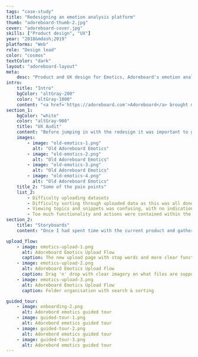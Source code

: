 ```yaml
---
tags: "case-study"
title: "Redesigning an emotion analysis platform"
thumb: "adoreboard-thumb-2.jpg"
cover: "adoreboard-cover.jpg"
skills: ["Product design", "UX"]
year: "2018&mdash;2019"
platforms: "Web"
role: "Design lead"
color: "cosmos"
textColor: "dark"
layout: "adoreboard-layout"
meta:
    desc: "Product and UX design for Emotics, Adoreboard's emotion analysis tool."
intro:
    title: "Intro"
    bgColor: "altGray-200"
    color: "altGray-1000"
    content: "<a href='https://adoreboard.com'>Adoreboard</a> brought me in to work alongside their product team to redesign Emotics, an emotion analytics product. It's used by consultants and agencies to analyse large sets of social data to provide insights for brands and research institutions."
section_1:
    bgColor: "white"
    color: "altGray-900"
    title: "UX Audit"
    content: "Before jumping in with the redesign it was important to get familiar with their current iteration of the product and start figuring out the pain points. Emotics was still in beta at this stage and hadn't yet been released to customers but the internal consultants were already utilising it for live projects. They proved to be invaluable for gathering feedback on current weaknesses in the product and discussing new features."
    images:
        - image: "old-emotics-1.png"
          alt: "Old Adoreboard Emotics"
        - image: "old-emotics-2.png"
          alt: "Old Adoreboard Emotics"
        - image: "old-emotics-3.png"
          alt: "Old Adoreboard Emotics"
        - image: "old-emotics-4.png"
          alt: "Old Adoreboard Emotics"
    title_2: "Some of the pain points"
    list_2:
        - Difficulty uploading datasets
        - Difficulty sorting through uploaded data as this was all done within the sidebar
        - Viewing topics and snippets was confusing, with no indication of where to access them or dig deeper for further analysis
        - Too much functionality and actions were contained within the small space of the sidebar
section_2:
    title: "Storyboards"
    content: "Once I had spent time with the current product and gathered feedback on the aspects of the product that needed improved, I started storyboarding and creating low fidelity wireframes of the product."

upload_flow:
    - image: emotics-upload-1.png
      alt: Adoreboard Emotics Upload Flow
      caption: The new upload page with stop words and more clear functionality
    - image: emotics-upload-2.png
      alt: Adoreboard Emotics Upload Flow
      caption: Drag 'n' drop with clear imagery on what files are supported
    - image: emotics-upload-3.png
      alt: Adoreboard Emotics Upload Flow
      caption: Folder organisation with search & sorting

guided_tour:
    - image: onboarding-2.png
      alt: Adorebord emotics guided tour
    - image: guided-tour-1.png
      alt: Adorebord emotics guided tour
    - image: guided-tour-2.png
      alt: Adorebord emotics guided tour
    - image: guided-tour-3.png
      alt: Adorebord emotics guided tour
---
```

